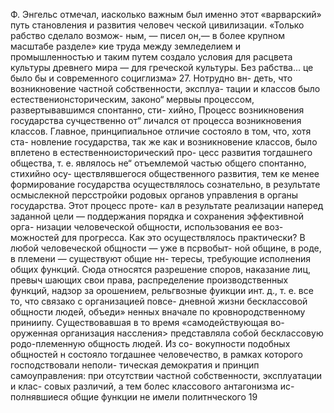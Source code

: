 Ф. Энгельс отмечал, иасколько важным был именно
этот «варварский» путь становления и развития человеч
ческой цивилизации. «Только рабство сделало возмож-
ным, — писел он,— в более крупном масштабе разделе»
кие труда между земледелием и промышленностью и
таким путем создало условия для расцвета культуры
древнего мира — для греческой культуры. Без рабства...
це было бы и современного социглизма» 27. Нотрудно вн-
деть, что возникновение частной собственности, эксплуа-
тации и классов было естественионсторическим, законо“
мервыы процессом, развертывавшимся спонтанно, сти-
хийно,
Процесс возникновения государства сучцественно от“
личался от процесса возникновения классов. Главное,
принципиальное отличие состояло в том, что, хотя ста-
новление государства, так же как и возникновение
классов, было вплетено в естественноисторический про-
цесс развития тогдашнего общества, т. е. являлось не“
отъемлемой частью общего спонтанно, стихийно осу-
ществлявшегося общественного развития, тем ке менее
формирование государства осуществлялось сознательно,
в результате осмыслекной персстройки родовых органов
управления в органы государства. Этот процесс проте-
кал в результате реализации наперед заданной цели —
поддержания порядка и сохранения эффективной орга-
низации человеческой общности, использования ее воз-
можностей для прогресса.
Как это осуществлялось практически?
В любой человеческой общности — уже в псрвобыт-
ной общине, в роде, в племени — существуют общие нн-
тересы, требующие исполнения общих функций. Сюда
относятся разрешение споров, наказание лиц, превыч
шающих свои права, распределение производственных
функций, надзор за орошением, рельгвозные фуикции
инт. д., т. е. все то, что связако с организацией повсе-
дневной жизни бесклассовой общности людей, объеди»
ненных вначале по кровнородственному приниипу.
Существовавшая в то время «самодействующая во-
оруженная организация нассления> представляла собой
бесклассовую родо-племенную общность людей. Из со-
вокупности подобных общностей н состояло тогдашнее
человечество, в рамках которого господствовали неполи-
тическая демократия и принцип самоуправления: при
отсутствии частной собственности, эксплуатации и клас-
совых различий, а тем болес классового антагонизма ис-
полнявшиеся общие функции не имели политнческого
19
